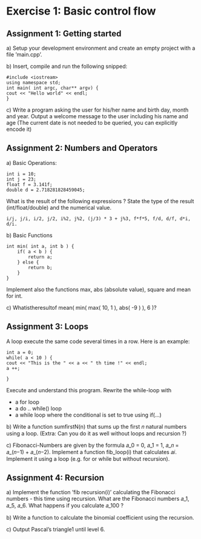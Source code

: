 # Exercise 1: Basic control flow

## Assignment 1: Getting started

a) Setup your development environment and create an empty project with a file ’main.cpp’.

b) Insert, compile and run the following snipped:
```
#include <iostream>
using namespace std;
int main( int argc, char** argv) {
cout << "Hello world" << endl;
}
```

c) Write a program asking the user for his/her name and birth day, month and year. Output a welcome message to the user including his name and age (The current date is not needed to be queried, you can explicitly encode it)

## Assignment 2: Numbers and Operators

a) Basic Operations:
```
int i = 10;
int j = 23;
float f = 3.141f;
double d = 2.718281828459045;
```
What is the result of the following expressions ? State the type of the result (int/float/double) and the numerical value.
```
i/j, j/i, i/2, j/2, i%2, j%2, (j/3) * 3 + j%3, f*f*5, f/d, d/f, d*i, d/i.
```
b) Basic Functions
```
int min( int a, int b ) {
    if( a < b ) {
		return a;
	} else {
		return b; 
	}
}
```

Implement also the functions max, abs (absolute value), square and mean for int. 

c) Whatistheresultof mean( min( max( 10, 1 ), abs( -9 ) ), 6 )?

## Assignment 3: Loops

A loop execute the same code several times in a row. Here is an example:
```
int a = 0;
while( a < 10 ) {
cout << "This is the " << a << " th time !" << endl;
a ++;
      
}
```
Execute and understand this program. Rewrite the while-loop with 
- a for loop
- a do .. while() loop
- a while loop where the conditional is set to true using if(...)

b) Write a function sumfirstN(n) that sums up the first 𝑛 natural numbers using a loop. (Extra:
Can you do it as well without loops and recursion ?)

c) Fibonacci-Numbers are given by the formula 𝑎_0 = 0, 𝑎_1 = 1, 𝑎_𝑛 = 𝑎_(𝑛−1) + 𝑎_(𝑛−2). Implement a function fib_loop(i) that calculates 𝑎𝑖. Implement it using a loop (e.g. for or while but without recursion).

## Assignment 4: Recursion

a) Implement the function ’fib recursion(i)’ calculating the Fibonacci numbers - this time using recursion. What are the Fibonacci numbers 𝑎_1, 𝑎_5, 𝑎_6. What happens if you calculate 𝑎_100 ?

b) Write a function to calculate the binomial coefficient using the recursion.

c) Output Pascal’s triangle1 until level 6.
